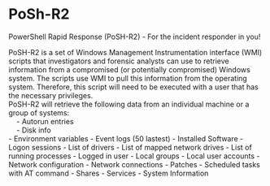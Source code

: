 # PoSh-R2
PowerShell Rapid Response (PoSH-R2) - For the incident responder in you!
        
PoSH-R2 is a set of Windows Management Instrumentation interface (WMI) scripts that investigators and forensic analysts can use to retrieve information from a compromised (or potentially compromised) Windows system. The scripts use WMI to pull this information from the operating system. Therefore, this script will need to be executed with a user that has the necessary privileges.
<br>
PoSH-R2 will retrieve the following data from an individual machine or a group of systems:
<br>
&#160;&#160;&#160;&#160;- Autorun entries<br>
&#160;&#160;&#160;&#160;- Disk info<br>
            - Environment variables
            - Event logs (50 lastest)
            - Installed Software
            - Logon sessions
            - List of drivers
            - List of mapped network drives
            - List of running processes
            - Logged in user
            - Local groups
            - Local user accounts
            - Network configuration
            - Network connections
            - Patches
            - Scheduled tasks with AT command
            - Shares
            - Services
            - System Information
